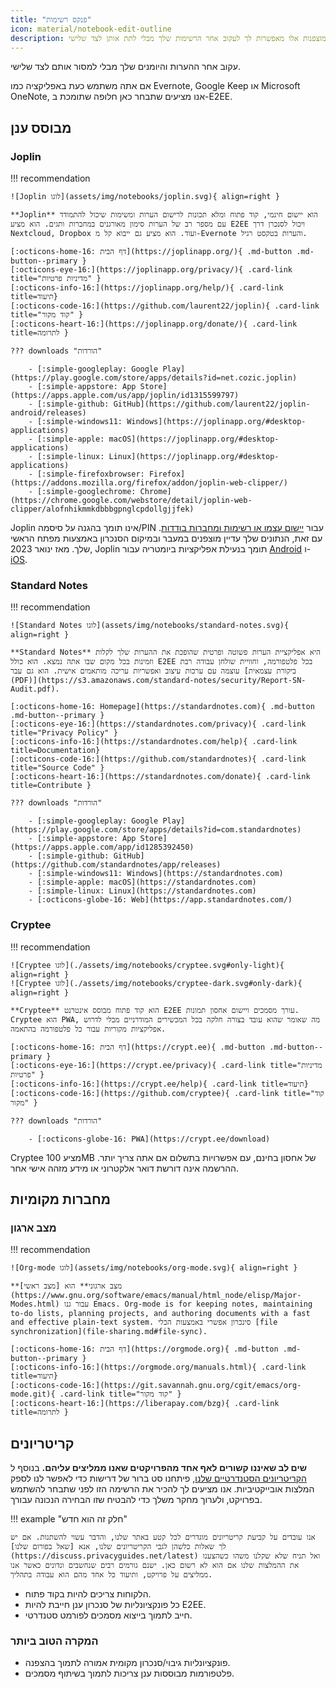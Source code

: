 ```yaml
---
title: "פנקס רשימות"
icon: material/notebook-edit-outline
description: אפליקציות רישום רשימות-מוצפנות אלו מאפשרות לך לעקוב אחר הרשימות שלך מבלי לתת אותן לצד שלישי.
---
```


עקוב אחר ההערות והיומנים שלך מבלי למסור אותם לצד שלישי.

אם אתה משתמש כעת באפליקציה כמו Evernote, Google Keep או Microsoft OneNote, אנו מציעים שתבחר כאן חלופה שתומכת ב-E2EE.

## מבוסס ענן

### Joplin

!!! recommendation

    ![Joplin לוגו](assets/img/notebooks/joplin.svg){ align=right }
    
    **Joplin** הוא יישום חינמי, קוד פתוח ומלא תכונות לרישום הערות ומשימות שיכול להתמודד עם מספר רב של הערות סימון מאורגנים במחברות ותגים. הוא מציע E2EE ויכול לסנכרן דרך Nextcloud, Dropbox ועוד. הוא מציע גם ייבוא קל מ-Evernote והערות בטקסט רגיל.
    
    [:octicons-home-16: דף הבית](https://joplinapp.org/){ .md-button .md-button--primary }
    [:octicons-eye-16:](https://joplinapp.org/privacy/){ .card-link title="מדיניות פרטיות" }
    [:octicons-info-16:](https://joplinapp.org/help/){ .card-link title=תיעוד}
    [:octicons-code-16:](https://github.com/laurent22/joplin){ .card-link title="קוד מקור" }
    [:octicons-heart-16:](https://joplinapp.org/donate/){ .card-link title=לתרומה }
    
    ??? downloads "הורדות"
    
        - [:simple-googleplay: Google Play](https://play.google.com/store/apps/details?id=net.cozic.joplin)
        - [:simple-appstore: App Store](https://apps.apple.com/us/app/joplin/id1315599797)
        - [:simple-github: GitHub](https://github.com/laurent22/joplin-android/releases)
        - [:simple-windows11: Windows](https://joplinapp.org/#desktop-applications)
        - [:simple-apple: macOS](https://joplinapp.org/#desktop-applications)
        - [:simple-linux: Linux](https://joplinapp.org/#desktop-applications)
        - [:simple-firefoxbrowser: Firefox](https://addons.mozilla.org/firefox/addon/joplin-web-clipper/)
        - [:simple-googlechrome: Chrome](https://chrome.google.com/webstore/detail/joplin-web-clipper/alofnhikmmkdbbbgpnglcpdollgjjfek)

Joplin אינו תומך בהגנה על סיסמה/PIN עבור [יישום עצמו או רשימות ומחברות בודדות](https://github.com/laurent22/joplin/issues/289). עם זאת, הנתונים שלך עדיין מוצפנים במעבר ובמיקום הסנכרון באמצעות מפתח הראשי שלך. מאז ינואר 2023, Joplin תומך בנעילת אפליקציות ביומטריה עבור [Android](https://joplinapp.org/changelog_android/#android-v2-10-3-https-github-com-laurent22-joplin-releases-tag-android-v2-10-3-pre-release-2023-01-05t11-29-06z) ו-[iOS](https://joplinapp.org/changelog_ios/#ios-v12-10-2-https-github-com-laurent22-joplin-releases-tag-ios-v12-10-2-2023-01-20t17-41-13z).

### Standard Notes

!!! recommendation

    ![Standard Notes לוגו](assets/img/notebooks/standard-notes.svg){ align=right }
    
    **Standard Notes** היא אפליקציית הערות פשוטה ופרטית שהופכת את ההערות שלך לקלות וזמינות בכל מקום שבו אתה נמצא. הוא כולל E2EE בכל פלטפורמה, וחוויית שולחן עבודה רבת עוצמה עם ערכות עיצוב ואפשריות עריכה מותאמים אישית. הוא גם עבר [ביקורת עצמאית (PDF)](https://s3.amazonaws.com/standard-notes/security/Report-SN-Audit.pdf).
    
    [:octicons-home-16: Homepage](https://standardnotes.com){ .md-button .md-button--primary }
    [:octicons-eye-16:](https://standardnotes.com/privacy){ .card-link title="Privacy Policy" }
    [:octicons-info-16:](https://standardnotes.com/help){ .card-link title=Documentation}
    [:octicons-code-16:](https://github.com/standardnotes){ .card-link title="Source Code" }
    [:octicons-heart-16:](https://standardnotes.com/donate){ .card-link title=Contribute }
    
    ??? downloads "הורדות"
    
        - [:simple-googleplay: Google Play](https://play.google.com/store/apps/details?id=com.standardnotes)
        - [:simple-appstore: App Store](https://apps.apple.com/app/id1285392450)
        - [:simple-github: GitHub](https://github.com/standardnotes/app/releases)
        - [:simple-windows11: Windows](https://standardnotes.com)
        - [:simple-apple: macOS](https://standardnotes.com)
        - [:simple-linux: Linux](https://standardnotes.com)
        - [:octicons-globe-16: Web](https://app.standardnotes.com/)

### Cryptee

!!! recommendation

    ![Cryptee לוגו](./assets/img/notebooks/cryptee.svg#only-light){ align=right }
    ![Cryptee לוגו](./assets/img/notebooks/cryptee-dark.svg#only-dark){ align=right }
    
    **Cryptee** הוא קוד פתוח מבוסס אינטרנט E2EE עורך מסמכים ויישום אחסון תמונות. Cryptee הוא PWA, מה שאומר שהוא עובד בצורה חלקה בכל המכשירים המודרניים מבלי לדרוש אפליקציות מקוריות עבור כל פלטפורמה בהתאמה.
    
    [:octicons-home-16: דף הבית](https://crypt.ee){ .md-button .md-button--primary }
    [:octicons-eye-16:](https://crypt.ee/privacy){ .card-link title="מדיניות פרטיות" }
    [:octicons-info-16:](https://crypt.ee/help){ .card-link title=תיעוד}
    [:octicons-code-16:](https://github.com/cryptee){ .card-link title="קוד מקור" }
    
    ??? downloads "הורדות"
    
        - [:octicons-globe-16: PWA](https://crypt.ee/download)

Cryptee מציע 100MB של אחסון בחינם, עם אפשרויות בתשלום אם אתה צריך יותר. ההרשמה אינה דורשת דואר אלקטרוני או מידע מזהה אישי אחר.

## מחברות מקומיות

### מצב ארגון

!!! recommendation

    ![Org-mode לוגו](assets/img/notebooks/org-mode.svg){ align=right }
    
    **מצב ארגוני** הוא [מצב ראשי](https://www.gnu.org/software/emacs/manual/html_node/elisp/Major-Modes.html) עבור גנו Emacs. Org-mode is for keeping notes, maintaining to-do lists, planning projects, and authoring documents with a fast and effective plain-text system. סינכרון אפשרי באמצעות הכלי [file synchronization](file-sharing.md#file-sync).
    
    [:octicons-home-16: דף הבית](https://orgmode.org){ .md-button .md-button--primary }
    [:octicons-info-16:](https://orgmode.org/manuals.html){ .card-link title=תיעוד}
    [:octicons-code-16:](https://git.savannah.gnu.org/cgit/emacs/org-mode.git){ .card-link title="קוד מקור" }
    [:octicons-heart-16:](https://liberapay.com/bzg){ .card-link title=לתרומה }

## קריטריונים

**שים לב שאיננו קשורים לאף אחד מהפרויקטים שאנו ממליצים עליהם.** בנוסף ל [הקריטריונים הסטנדרטיים שלנו](about/criteria.md), פיתחנו סט ברור של דרישות כדי לאפשר לנו לספק המלצות אובייקטיביות. אנו מציעים לך להכיר את הרשימה הזו לפני שתבחר להשתמש בפרויקט, ולערוך מחקר משלך כדי להבטיח שזו הבחירה הנכונה עבורך.

!!! example "חלק זה הוא חדש"

    אנו עובדים על קביעת קריטריונים מוגדרים לכל קטע באתר שלנו, והדבר עשוי להשתנות. אם יש לך שאלות כלשהן לגבי הקריטריונים שלנו, אנא [שאל בפורום שלנו](https://discuss.privacyguides.net/latest) ואל תניח שלא שקלנו משהו כשהצענו את ההמלצות שלנו אם הוא לא רשום כאן. ישנם גורמים רבים שנחשבים ונדונים כאשר אנו ממליצים על פרויקט, ותיעוד כל אחד מהם הוא עבודה בתהליך.

- הלקוחות צריכים להיות בקוד פתוח.
- כל פונקציונליות של סנכרון ענן חייבת להיות E2EE.
- חייב לתמוך בייצוא מסמכים לפורמט סטנדרטי.

### המקרה הטוב ביותר

- פונקציונליות גיבוי/סנכרון מקומית אמורה לתמוך בהצפנה.
- פלטפורמות מבוססות ענן צריכות לתמוך בשיתוף מסמכים.

